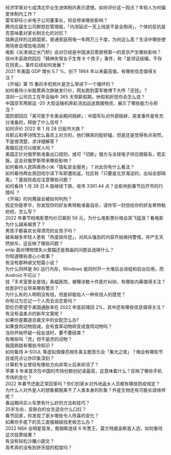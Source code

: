经济学家对七成清北毕业生进体制内表示遗憾，如何评价这一观点？年轻人为何偏爱体制内工作？  
雷军卸任小米电子公司董事长，将会带来哪些影响？  
腾讯应届生公司群怒怼管理层，「内测延迟一天上线是不是会倒闭」，个体的反抗是否意味着对家长制文化的对抗？  
瑞典这样的北欧国家，普通家庭用电一年两万三千度，为何这么高？生活中哪些使用场景会增加电消耗？  
电影《长津湖之水门桥》会对已经是中国演员票房榜第一的吴京产生哪些影响？  
徐州丰县政府回应「精神失常女子生育 8 个孩子」事件，称「是领证结婚，不存在拐卖」，事件后续如何发展？  
2021 年美国 GDP 增长 5.7 %，创下 1984 年以来最高值，有哪些信息值得关注？  
《开端》第 15 集的手机照片是怎么带进下一个循环的？  
如何看待小米股票再次跌破发行价，网友跑到雷军微博下大呼「还钱」？  
深圳一公司员工在年会抽中 365 天带薪假期，休假和折现你会怎么选？  
中国空军两架运 -20 大型运输机奔赴汤加运送救援物资，展示了哪些能力与担当？  
国防部回应「美可能于冬奥会期间挑衅」：中国军队对外部挑衅、突发事件是有充分准备的，释放了什么信号？  
如何评价 2022 年 1 月 28 日股市大跌？  
肖鹤云和李诗情怎么喜欢上对方的，他们俩真的挺好磕，但是还是觉得有点突然，不是很清楚，求详细解答？  
离婚后还可以做家人吗？  
美国正针对俄罗斯准备出口规则，或可「切断」俄方与全球电子供应商联系，若实施，这会对俄罗斯带来哪些影响？  
如何看待人民网表扬小米「隐私安全服务」？对此你有什么看法？  
如何看待两女孩回哈尔滨下车即遭劝返，社区称「只要是北京海淀的，出站全部隔离」？基层防疫应注意哪些问题？  
如何看待 1 月 28 日 A 股继续下跌，收市 3361.44 点？会影响到春节后开市的行情吗 ？  
《开端》的何鹰骏会被如何判刑？  
假定你是李华，你发现你的好友希特勒准备自杀，请你写一封信给你的好友希特勒劝他，怎么写？  
2022 年春节档电影票均价已飙到 56 元，为什么电影票价格会突飞猛涨？看电影为什么越来越贵了？  
男孩子都喜欢长得漂亮的女孩子吗？  
越来越多年轻人患有「热度排斥症」，对风头强劲的内容开始保持警惕，并产生天然排斥，这反映了哪些问题？  
entp 面对博物馆失火救猫还是救画的问题会选择什么？  
你知道哪些虐心小故事？  
有没有那种虐文短篇小说？  
为什么同样是 8G 运行内存，Windows 能同时开一大堆后台进程和前台应用，而 Android 不可以？  
挂「手术室里全是钱」条幅医院，被曝涉数十件医疗纠纷，有哪些内幕值得关注？给医护行业带来哪些警示？  
为什么有的人明明没有钱，但是却能给人一种有钱人的感觉？  
你有过为忘记一个人而去谈恋爱吗？  
耶伦仍寄望于美国通胀率在 2022 年底前降回 2%，其中还有哪些信息值得关注？  
有没有温柔点的新年文案呢？  
如果你是霸道总裁文中的女配怎么办?  
如果食肉动物锐减，会有食草动物转变成食肉动物吗？  
当你开始怀疑一段友谊时，要不要结束？  
有哪些叫「虎」但不是虎的动物？  
我国铁路有哪些冷知识？  
如何看待 A-SOUL 等虚拟偶像亮相冬奥主题音乐会「集光之夜」？晚会有哪些节目或亮点让你印象深刻？  
计算机专业曾经有哪些方向非常火后来却凉了？  
苹果 6 年来首次在中国的市场份额创纪录最高，这意味着什么？反映了哪些手机市场的变化？  
2022 年春节还能正常回家吗？你们的家乡对外地返乡人员都有哪些防疫规定？  
为什么人对外星人的想象都脱离不了人类本身的形象？外星生物还有可能长成啥样呢？  
春运期间买火车票有什么好的方法和技巧？  
25岁左右，皮肤白的女生适合什么口红？  
春节回家，你发现了家乡哪些令人欣喜的变化？  
如果你手底下的员工直接越级找老板怎么办？  
2022 NBA 全明星首发，詹姆斯连续 6 年票王，莫兰特威金斯首入选，如何看待这次投票结果？  
有没有轻松沙雕小甜文？  
高考真的没有到拼天赋的程度吗？  
